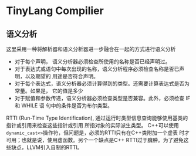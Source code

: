 # TinyLang Compilier

## 语义分析
这里采用一种将解析器和语义分析器进一步融合在一起的方式进行语义分析

- 对于每个声明， 语义分析器必须检查所使用的名称是否已经声明过。
- 对于表达式或语句中每次出现的名称，语义分析程序必须检查名称是否已声明，以及期望的
  用途是否符合声明。
- 对于每个表达式，语义分析器必须计算得到的类型。还需要计算表达式是否为常量。如果是，
  它的值是多少
- 对于赋值和参数传递，语义分析器必须检查类型是否兼容。此外，必须检查 IF 和 WHILE 语
  句中的条件是否为布尔类型。

RTTI (Run-Time Type Identification), 通过运行时类型信息查询能够使用基类的指针或引用来检查这些指针或引用
所指对象的实际派生类型。
C++可以使用`dynamic_cast<>`操作符，但问题是，必须的RTTI只有在C++类附加一个虚表
时才可用；也就是说，使用虚函数。另个一个缺点是C++ RTTI过于臃肿。为了避免这些缺点，LLVM引入自制的RTTI。